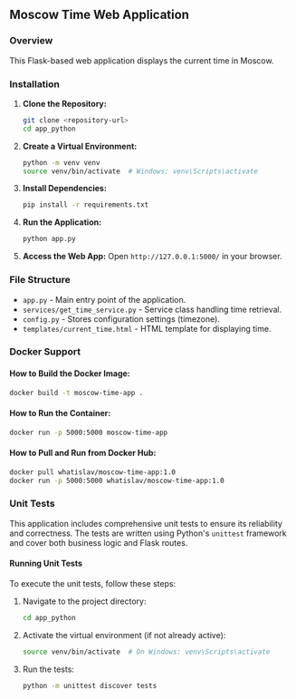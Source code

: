 ## Moscow Time Web Application

### Overview
This Flask-based web application displays the current time in Moscow.

### Installation

1. **Clone the Repository:**
   ```sh
   git clone <repository-url>
   cd app_python
   ```
2. **Create a Virtual Environment:**
   ```sh
   python -m venv venv
   source venv/bin/activate  # Windows: venv\Scripts\activate
   ```
3. **Install Dependencies:**
   ```sh
   pip install -r requirements.txt
   ```
4. **Run the Application:**
   ```sh
   python app.py
   ```
5. **Access the Web App:**
   Open `http://127.0.0.1:5000/` in your browser.

### File Structure
- `app.py` - Main entry point of the application.
- `services/get_time_service.py` - Service class handling time retrieval.
- `config.py` - Stores configuration settings (timezone).
- `templates/current_time.html` - HTML template for displaying time.


### Docker Support

#### How to Build the Docker Image:
```sh
docker build -t moscow-time-app .
```

#### How to Run the Container:
```sh
docker run -p 5000:5000 moscow-time-app
```

#### How to Pull and Run from Docker Hub:
```sh
docker pull whatislav/moscow-time-app:1.0
docker run -p 5000:5000 whatislav/moscow-time-app:1.0
```

### Unit Tests

This application includes comprehensive unit tests to ensure its reliability and correctness. The tests are written using Python's `unittest` framework and cover both business logic and Flask routes.

#### Running Unit Tests
To execute the unit tests, follow these steps:

1. Navigate to the project directory:
   ```sh
   cd app_python
   ```

2. Activate the virtual environment (if not already active):
   ```sh
   source venv/bin/activate  # On Windows: venv\Scripts\activate
   ```

3. Run the tests:
   ```sh
   python -m unittest discover tests
   ```